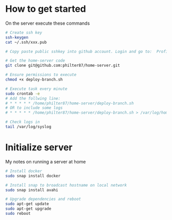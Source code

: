 # How to get started
On the server execute these commands

```bash
# Create ssh key
ssh-keygen
cat ~/.ssh/xxx.pub

# Copy paste public sshkey into github account. Login and go to:  Profile / Settings / SSH & GPG keys / New SSH key

# Get the home-server code
git clone git@github.com:philter87/home-server.git

# Ensure permissions to execute
chmod +x deploy-branch.sh

# Execute task every minute
sudo crontab -e
# Add the follwing line: 
# * * * * * /home/philter87/home-server/deploy-branch.sh
# OR to include some logs
# * * * * * /home/philter87/home-server/deploy-branch.sh > /var/log/home-server.log 2>&1

# Check logs in 
tail /var/log/syslog

```

# Initialize server
My notes on running a server at home

```bash
# Install docker
sudo snap install docker

# Install snap to broadcast hostname on local network
sudo snap install avahi

# Upgrade dependencies and reboot
sudo apt-get update
sudo apt-get upgrade
sudo reboot
```
